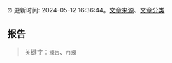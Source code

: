 :alarm_clock: 更新时间: 2024-05-12 16:36:44。[文章来源](/README.md)、[文章分类](/TAGS.md)

## 报告


> 关键字：`报告`、`月报`



